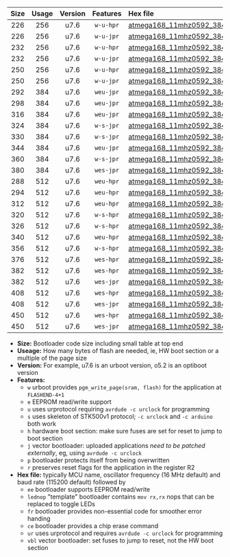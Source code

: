 |Size|Usage|Version|Features|Hex file|
|:-:|:-:|:-:|:-:|:--|
|226|256|u7.6|`w-u-hpr`|[atmega168_11mhz0592_38400bps_ur.hex](https://raw.githubusercontent.com/stefanrueger/urboot/main//atmega168_11mhz0592_38400bps_ur.hex)|
|226|256|u7.6|`w-u-jpr`|[atmega168_11mhz0592_38400bps_ur_vbl.hex](https://raw.githubusercontent.com/stefanrueger/urboot/main//atmega168_11mhz0592_38400bps_ur_vbl.hex)|
|232|256|u7.6|`w-u-hpr`|[atmega168_11mhz0592_38400bps_lednop_ur.hex](https://raw.githubusercontent.com/stefanrueger/urboot/main//atmega168_11mhz0592_38400bps_lednop_ur.hex)|
|232|256|u7.6|`w-u-jpr`|[atmega168_11mhz0592_38400bps_lednop_ur_vbl.hex](https://raw.githubusercontent.com/stefanrueger/urboot/main//atmega168_11mhz0592_38400bps_lednop_ur_vbl.hex)|
|250|256|u7.6|`w-u-hpr`|[atmega168_11mhz0592_38400bps_lednop_fr_ur.hex](https://raw.githubusercontent.com/stefanrueger/urboot/main//atmega168_11mhz0592_38400bps_lednop_fr_ur.hex)|
|250|256|u7.6|`w-u-jpr`|[atmega168_11mhz0592_38400bps_lednop_fr_ur_vbl.hex](https://raw.githubusercontent.com/stefanrueger/urboot/main//atmega168_11mhz0592_38400bps_lednop_fr_ur_vbl.hex)|
|292|384|u7.6|`weu-jpr`|[atmega168_11mhz0592_38400bps_ee_ur_vbl.hex](https://raw.githubusercontent.com/stefanrueger/urboot/main//atmega168_11mhz0592_38400bps_ee_ur_vbl.hex)|
|298|384|u7.6|`weu-jpr`|[atmega168_11mhz0592_38400bps_ee_lednop_ur_vbl.hex](https://raw.githubusercontent.com/stefanrueger/urboot/main//atmega168_11mhz0592_38400bps_ee_lednop_ur_vbl.hex)|
|316|384|u7.6|`weu-jpr`|[atmega168_11mhz0592_38400bps_ee_lednop_fr_ur_vbl.hex](https://raw.githubusercontent.com/stefanrueger/urboot/main//atmega168_11mhz0592_38400bps_ee_lednop_fr_ur_vbl.hex)|
|324|384|u7.6|`w-s-jpr`|[atmega168_11mhz0592_38400bps_vbl.hex](https://raw.githubusercontent.com/stefanrueger/urboot/main//atmega168_11mhz0592_38400bps_vbl.hex)|
|330|384|u7.6|`w-s-jpr`|[atmega168_11mhz0592_38400bps_lednop_vbl.hex](https://raw.githubusercontent.com/stefanrueger/urboot/main//atmega168_11mhz0592_38400bps_lednop_vbl.hex)|
|344|384|u7.6|`weu-jpr`|[atmega168_11mhz0592_38400bps_ee_lednop_fr_ce_ur_vbl.hex](https://raw.githubusercontent.com/stefanrueger/urboot/main//atmega168_11mhz0592_38400bps_ee_lednop_fr_ce_ur_vbl.hex)|
|360|384|u7.6|`w-s-jpr`|[atmega168_11mhz0592_38400bps_lednop_fr_vbl.hex](https://raw.githubusercontent.com/stefanrueger/urboot/main//atmega168_11mhz0592_38400bps_lednop_fr_vbl.hex)|
|380|384|u7.6|`wes-jpr`|[atmega168_11mhz0592_38400bps_ee_vbl.hex](https://raw.githubusercontent.com/stefanrueger/urboot/main//atmega168_11mhz0592_38400bps_ee_vbl.hex)|
|288|512|u7.6|`weu-hpr`|[atmega168_11mhz0592_38400bps_ee_ur.hex](https://raw.githubusercontent.com/stefanrueger/urboot/main//atmega168_11mhz0592_38400bps_ee_ur.hex)|
|294|512|u7.6|`weu-hpr`|[atmega168_11mhz0592_38400bps_ee_lednop_ur.hex](https://raw.githubusercontent.com/stefanrueger/urboot/main//atmega168_11mhz0592_38400bps_ee_lednop_ur.hex)|
|312|512|u7.6|`weu-hpr`|[atmega168_11mhz0592_38400bps_ee_lednop_fr_ur.hex](https://raw.githubusercontent.com/stefanrueger/urboot/main//atmega168_11mhz0592_38400bps_ee_lednop_fr_ur.hex)|
|320|512|u7.6|`w-s-hpr`|[atmega168_11mhz0592_38400bps.hex](https://raw.githubusercontent.com/stefanrueger/urboot/main//atmega168_11mhz0592_38400bps.hex)|
|326|512|u7.6|`w-s-hpr`|[atmega168_11mhz0592_38400bps_lednop.hex](https://raw.githubusercontent.com/stefanrueger/urboot/main//atmega168_11mhz0592_38400bps_lednop.hex)|
|340|512|u7.6|`weu-hpr`|[atmega168_11mhz0592_38400bps_ee_lednop_fr_ce_ur.hex](https://raw.githubusercontent.com/stefanrueger/urboot/main//atmega168_11mhz0592_38400bps_ee_lednop_fr_ce_ur.hex)|
|356|512|u7.6|`w-s-hpr`|[atmega168_11mhz0592_38400bps_lednop_fr.hex](https://raw.githubusercontent.com/stefanrueger/urboot/main//atmega168_11mhz0592_38400bps_lednop_fr.hex)|
|376|512|u7.6|`wes-hpr`|[atmega168_11mhz0592_38400bps_ee.hex](https://raw.githubusercontent.com/stefanrueger/urboot/main//atmega168_11mhz0592_38400bps_ee.hex)|
|382|512|u7.6|`wes-hpr`|[atmega168_11mhz0592_38400bps_ee_lednop.hex](https://raw.githubusercontent.com/stefanrueger/urboot/main//atmega168_11mhz0592_38400bps_ee_lednop.hex)|
|382|512|u7.6|`wes-jpr`|[atmega168_11mhz0592_38400bps_ee_lednop_vbl.hex](https://raw.githubusercontent.com/stefanrueger/urboot/main//atmega168_11mhz0592_38400bps_ee_lednop_vbl.hex)|
|408|512|u7.6|`wes-hpr`|[atmega168_11mhz0592_38400bps_ee_lednop_fr.hex](https://raw.githubusercontent.com/stefanrueger/urboot/main//atmega168_11mhz0592_38400bps_ee_lednop_fr.hex)|
|408|512|u7.6|`wes-jpr`|[atmega168_11mhz0592_38400bps_ee_lednop_fr_vbl.hex](https://raw.githubusercontent.com/stefanrueger/urboot/main//atmega168_11mhz0592_38400bps_ee_lednop_fr_vbl.hex)|
|450|512|u7.6|`wes-hpr`|[atmega168_11mhz0592_38400bps_ee_lednop_fr_ce.hex](https://raw.githubusercontent.com/stefanrueger/urboot/main//atmega168_11mhz0592_38400bps_ee_lednop_fr_ce.hex)|
|450|512|u7.6|`wes-jpr`|[atmega168_11mhz0592_38400bps_ee_lednop_fr_ce_vbl.hex](https://raw.githubusercontent.com/stefanrueger/urboot/main//atmega168_11mhz0592_38400bps_ee_lednop_fr_ce_vbl.hex)|

- **Size:** Bootloader code size including small table at top end
- **Useage:** How many bytes of flash are needed, ie, HW boot section or a multiple of the page size
- **Version:** For example, u7.6 is an urboot version, o5.2 is an optiboot version
- **Features:**
  + `w` urboot provides `pgm_write_page(sram, flash)` for the application at `FLASHEND-4+1`
  + `e` EEPROM read/write support
  + `u` uses urprotocol requiring `avrdude -c urclock` for programming
  + `s` uses skeleton of STK500v1 protocol; `-c urclock` and `-c arduino` both work
  + `h` hardware boot section: make sure fuses are set for reset to jump to boot section
  + `j` vector bootloader: uploaded applications *need to be patched externally*, eg, using `avrdude -c urclock`
  + `p` bootloader protects itself from being overwritten
  + `r` preserves reset flags for the application in the register R2
- **Hex file:** typically MCU name, oscillator frequency (16 MHz default) and baud rate (115200 default) followed by
  + `ee` bootloader supports EEPROM read/write
  + `lednop` "template" bootloader contains `mov rx,rx` nops that can be replaced to toggle LEDs
  + `fr` bootloader provides non-essential code for smoother error handing
  + `ce` bootloader provides a chip erase command
  + `ur` uses urprotocol and requires `avrdude -c urclock` for programming
  + `vbl` vector bootloader: set fuses to jump to reset, not the HW boot section
